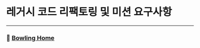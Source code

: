 # 레거시 코드 리팩토링 및 미션 요구사항

---

### :bowling: [Bowling Home](https://github.com/gmlwjd9405/tdd-refactoring-clean-code-8/tree/master/study/java-bowling)
